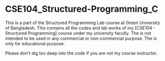 # CSE104_Structured-Programming_C

This is a part of the Structured Programming Lab course at Green University of Bangladesh.
This contains all the codes and lab works of my [CSE104 - Structured Programming] course under my university faculty.
The is not intended to be used in any commercial or non-commercial purpose. The is only for educational purpose.

Please don't dig too deep into the code if you are not my course instructor.
